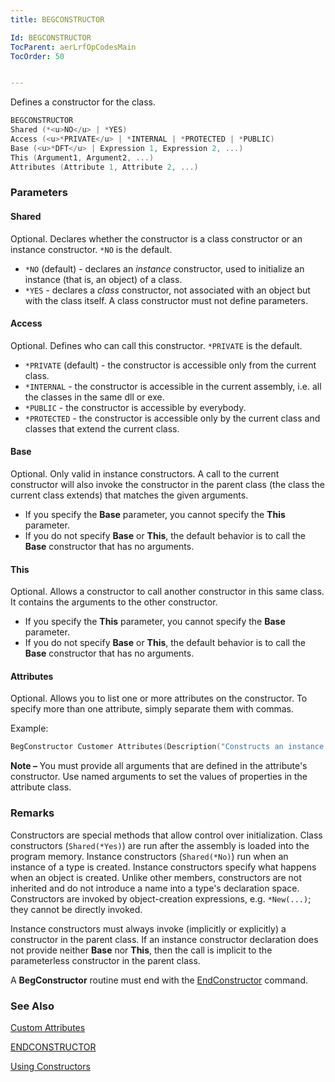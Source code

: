 ```yaml
---
title: BEGCONSTRUCTOR

Id: BEGCONSTRUCTOR
TocParent: aerLrfOpCodesMain
TocOrder: 50


---
```


Defines a constructor for the class.

```c
BEGCONSTRUCTOR
Shared (*<u>NO</u> | *YES)
Access (<u>*PRIVATE</u> | *INTERNAL | *PROTECTED | *PUBLIC)
Base (<u>*DFT</u> | Expression 1, Expression 2, ...) 
This (Argument1, Argument2, ...)      
Attributes (Attribute 1, Attribute 2, ...)
```

### Parameters

#### Shared

Optional. Declares whether the constructor is a class constructor or an instance constructor. `*NO` is the default.

- `*NO` (default) - declares an *instance* constructor, used to initialize an instance (that is, an object) of a class.
- `*YES` - declares a *class* constructor, not associated with an object but with the class itself. A class constructor must not define parameters.

#### Access

Optional. Defines who can call this constructor. `*PRIVATE` is the default.

- `*PRIVATE` (default) - the constructor is accessible only from the current class.
- `*INTERNAL` - the constructor is accessible in the current assembly, i.e. all the classes in the same dll or exe.
- `*PUBLIC` - the constructor is accessible by everybody.
- `*PROTECTED` - the constructor is accessible only by the current class and classes that extend the current class.

#### Base

Optional. Only valid in instance constructors. A call to the current constructor will also invoke the constructor in the parent class (the class the current class extends) that matches the given arguments.

- If you specify the **Base** parameter, you cannot specify the **This** parameter.
- If you do not specify **Base** or **This**, the default behavior is to call the **Base** constructor that has no arguments.

#### This

Optional. Allows a constructor to call another constructor in this same class. It contains the arguments to the other constructor.

- If you specify the **This** parameter, you cannot specify the **Base** parameter.
- If you do not specify **Base** or **This**, the default behavior is to call the **Base** constructor that has no arguments.

#### Attributes

Optional. Allows you to list one or more attributes on the constructor. To specify more than one attribute, simply separate them with commas.

Example:

```c
BegConstructor Customer Attributes(Description("Constructs an instance of the customer class"))
```

**Note &#8211;** You must provide all arguments that are defined in the attribute's constructor. Use named arguments to set the values of properties in the attribute class.

### Remarks

Constructors are special methods that allow control over initialization. Class constructors (`Shared(*Yes)`) are run after the assembly is loaded into the program memory. Instance constructors (`Shared(*No)`) run when an instance of a type is created. Instance constructors specify what happens when an object is created. Unlike other members, constructors are not inherited and do not introduce a name into a type's declaration space. Constructors are invoked by object-creation expressions, e.g. `*New(...)`; they cannot be directly invoked.

Instance constructors must always invoke (implicitly or explicitly) a constructor in the parent class. If an instance constructor declaration does not provide neither **Base** nor **This**, then the call is implicit to the parameterless constructor in the parent class.

A **BegConstructor** routine must end with the [EndConstructor](ENDCONSTRUCTOR.html) command.

### See Also
[Custom Attributes](/concepts/assemblies/CustomAttributes.html)

[ENDCONSTRUCTOR](ENDCONSTRUCTOR.html)

[Using Constructors](/concepts/objects/singConstructors.html) 
